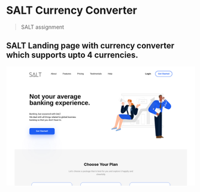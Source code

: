 # SALT Currency Converter

> SALT assignment

## SALT Landing page with currency converter which supports upto 4 currencies.

![landing](https://github.com/AmitrajitDas/SALT-Currency-Converter/blob/main/src/assets/landing.png)
